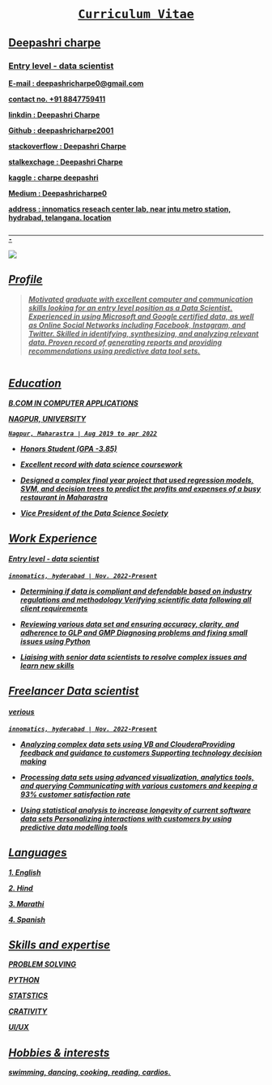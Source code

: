 # <center><b><U> `Curriculum Vitae`

## Deepashri charpe 
### Entry level - data scientist
<b> E-mail : [deepashricharpe0@gmail.com](https://mail.google.com/mail/u/0/#inbox)

<b> contact no. +91 8847759411

<b> linkdin : [Deepashri Charpe](https://www.linkedin.com/in/deepashri-charpe-575a8424a/?originalSubdomain=in)
    
<b> Github : [deepashricharpe2001](https://github.com/deepashricharpe2001/data-science)   
    
<b> stackoverflow : [Deepashri Charpe](https://stackoverflow.com/users/22711295/deepashri-charpe)  
 
<b> stalkexchage : [Deepashri Charpe](https://stackexchange.com/users/29633290/deepashri-charpe)
    
<b> kaggle : [charpe deepashri](https://www.kaggle.com/charpedeepashri)
    
<b> Medium : [Deepashricharpe0](https://medium.com/@deepashricharpe0)
    
<b> address : innomatics reseach center lab, near jntu metro station, hydrabad, telangana. [location](https://www.google.com/maps/dir/17.5042406,78.395598/innomatics/@17.5009164,78.3877476,16z/data=!3m1!4b1!4m9!4m8!1m1!4e1!1m5!1m1!1s0x3bcb91f3fdf6bde9:0x752db86a6ab3be2a!2m2!1d78.3901388!2d17.4981603?entry=ttu)

                                                                                                                    -

![](https://media.licdn.com/dms/image/D4D03AQGl2Ug4p_TUXw/profile-displayphoto-shrink_800_800/0/1668313209649?e=1700092800&v=beta&t=is7QfThDG7igKKOBrMeG112RZIQPanVTWhCoL0aKm3E)<img>

## <b><i><U> Profile
    
 > <b>  Motivated graduate with excellent computer and communication skills looking for an entry level position as a Data Scientist. Experienced in using Microsoft and Google certified data, as well as Online Social Networks including Facebook, Instagram, and Twitter. Skilled in identifying, synthesizing, and analyzing relevant data. Proven record of generating reports and providing recommendations using predictive data tool sets.
      
      


```python

```

## <b><i><U> Education
    
  <B> <I>  B.COM IN COMPUTER APPLICATIONS
    
  <B>  NAGPUR, UNIVERSITY
      
   `Nagpur, Maharastra | Aug 2019 to apr 2022`
      
  

* Honors Student (GPA -3.85)

* Excellent record with data science coursework

* Designed a complex final year project that used regression models, SVM, and decision trees to predict the profits and expenses of a busy restaurant in Maharastra

* Vice President of the Data Science Society

## <b><i><U> Work Experience
    
 #### Entry level - data scientist
    
 `innomatics, hyderabad | Nov. 2022-Present`

* Determining if data is compliant and defendable based on industry regulations and methodology
 Verifying scientific data following all client requirements

* Reviewing various data set and ensuring accuracy, clarity, and adherence to GLP and GMP
 Diagnosing problems and fixing small issues using Python

* Liaising with senior data scientists to resolve complex issues and learn new skills

## <b><i><U> Freelancer Data scientist
    
  #### verious
    
  `innomatics, hyderabad | Nov. 2022-Present`
    
* Analyzing complex data sets using VB and ClouderaProviding feedback and guidance to customers
Supporting technology decision making

* Processing data sets using advanced visualization, analytics tools, and querying
Communicating with various customers and keeping a 93% customer satisfaction rate

* Using statistical analysis to increase longevity of current software data sets
Personalizing interactions with customers by using predictive data modelling tools
    
    
    

## <b><i><U> Languages
    
  <b> 1. English 
    
  <b> 2. Hind
    
  <b> 3. Marathi
    
  <b> 4. Spanish

## <b><i><U> Skills and expertise
    
   <b> PROBLEM SOLVING
        
   <b> PYTHON
        
   <b> STATSTICS
        
   <b> CRATIVITY
        
   <b> UI/UX   
   

## <b><i><U> Hobbies & interests
    
  <i> swimming, dancing, cooking, reading, cardios.


```python

```
